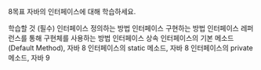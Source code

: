 8목표
자바의 인터페이스에 대해 학습하세요.

학습할 것 (필수)
인터페이스 정의하는 방법
인터페이스 구현하는 방법
인터페이스 레퍼런스를 통해 구현체를 사용하는 방법
인터페이스 상속
인터페이스의 기본 메소드 (Default Method), 자바 8
인터페이스의 static 메소드, 자바 8
인터페이스의 private 메소드, 자바 9
